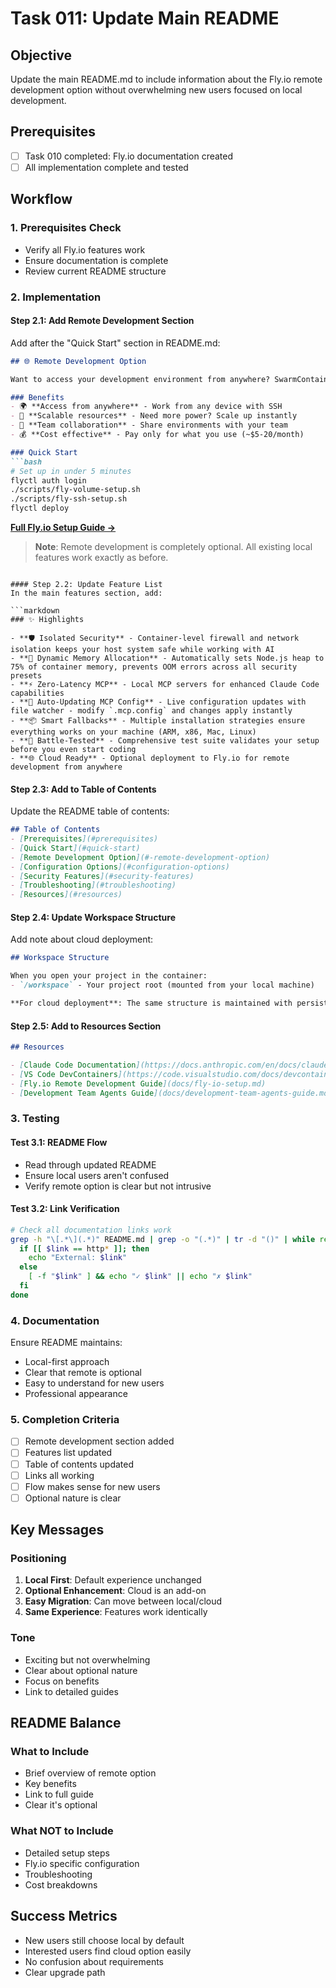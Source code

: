 # Task 011: Update Main README

## Objective
Update the main README.md to include information about the Fly.io remote development option without overwhelming new users focused on local development.

## Prerequisites
- [ ] Task 010 completed: Fly.io documentation created
- [ ] All implementation complete and tested

## Workflow

### 1. Prerequisites Check
- Verify all Fly.io features work
- Ensure documentation is complete
- Review current README structure

### 2. Implementation

#### Step 2.1: Add Remote Development Section
Add after the "Quick Start" section in README.md:

```markdown
## 🌐 Remote Development Option

Want to access your development environment from anywhere? SwarmContainer now supports deployment to [Fly.io](https://fly.io) for cloud-based development.

### Benefits
- 🌍 **Access from anywhere** - Work from any device with SSH
- 💪 **Scalable resources** - Need more power? Scale up instantly  
- 👥 **Team collaboration** - Share environments with your team
- 💰 **Cost effective** - Pay only for what you use (~$5-20/month)

### Quick Start
```bash
# Set up in under 5 minutes
flyctl auth login
./scripts/fly-volume-setup.sh
./scripts/fly-ssh-setup.sh  
flyctl deploy
```

**[Full Fly.io Setup Guide →](docs/fly-io-setup.md)**

> **Note**: Remote development is completely optional. All existing local features work exactly as before.
```

#### Step 2.2: Update Feature List
In the main features section, add:

```markdown
### ✨ Highlights

- **🛡️ Isolated Security** - Container-level firewall and network isolation keeps your host system safe while working with AI
- **🧠 Dynamic Memory Allocation** - Automatically sets Node.js heap to 75% of container memory, prevents OOM errors across all security presets
- **⚡ Zero-Latency MCP** - Local MCP servers for enhanced Claude Code capabilities
- **🔧 Auto-Updating MCP Config** - Live configuration updates with file watcher - modify `.mcp.config` and changes apply instantly
- **📦 Smart Fallbacks** - Multiple installation strategies ensure everything works on your machine (ARM, x86, Mac, Linux)
- **🧪 Battle-Tested** - Comprehensive test suite validates your setup before you even start coding
- **🌐 Cloud Ready** - Optional deployment to Fly.io for remote development from anywhere
```

#### Step 2.3: Add to Table of Contents
Update the README table of contents:

```markdown
## Table of Contents
- [Prerequisites](#prerequisites)
- [Quick Start](#quick-start)
- [Remote Development Option](#-remote-development-option)
- [Configuration Options](#configuration-options)
- [Security Features](#security-features)
- [Troubleshooting](#troubleshooting)
- [Resources](#resources)
```

#### Step 2.4: Update Workspace Structure
Add note about cloud deployment:

```markdown
## Workspace Structure

When you open your project in the container:
- `/workspace` - Your project root (mounted from your local machine)

**For cloud deployment**: The same structure is maintained with persistent volumes. See [Fly.io Setup Guide](docs/fly-io-setup.md) for details.
```

#### Step 2.5: Add to Resources Section
```markdown
## Resources

- [Claude Code Documentation](https://docs.anthropic.com/en/docs/claude-code)
- [VS Code DevContainers](https://code.visualstudio.com/docs/devcontainers/containers)
- [Fly.io Remote Development Guide](docs/fly-io-setup.md)
- [Development Team Agents Guide](docs/development-team-agents-guide.md)
```

### 3. Testing

#### Test 3.1: README Flow
- Read through updated README
- Ensure local users aren't confused
- Verify remote option is clear but not intrusive

#### Test 3.2: Link Verification
```bash
# Check all documentation links work
grep -h "\[.*\](.*)" README.md | grep -o "(.*)" | tr -d "()" | while read link; do
  if [[ $link == http* ]]; then
    echo "External: $link"
  else
    [ -f "$link" ] && echo "✓ $link" || echo "✗ $link"
  fi
done
```

### 4. Documentation

Ensure README maintains:
- Local-first approach
- Clear that remote is optional
- Easy to understand for new users
- Professional appearance

### 5. Completion Criteria
- [ ] Remote development section added
- [ ] Features list updated
- [ ] Table of contents updated
- [ ] Links all working
- [ ] Flow makes sense for new users
- [ ] Optional nature is clear

## Key Messages

### Positioning
1. **Local First**: Default experience unchanged
2. **Optional Enhancement**: Cloud is an add-on
3. **Easy Migration**: Can move between local/cloud
4. **Same Experience**: Features work identically

### Tone
- Exciting but not overwhelming
- Clear about optional nature
- Focus on benefits
- Link to detailed guides

## README Balance

### What to Include
- Brief overview of remote option
- Key benefits
- Link to full guide
- Clear it's optional

### What NOT to Include
- Detailed setup steps
- Fly.io specific configuration
- Troubleshooting
- Cost breakdowns

## Success Metrics
- New users still choose local by default
- Interested users find cloud option easily
- No confusion about requirements
- Clear upgrade path